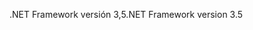 <span data-ttu-id="176a2-101">.NET Framework versión 3,5</span><span class="sxs-lookup"><span data-stu-id="176a2-101">.NET Framework version 3.5</span></span>